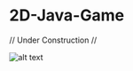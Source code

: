 # 2D-Java-Game

// Under Construction //

![alt text](https://github.com/[EliA437]/[2D-Java-Game]/blob/[branch]/game_screenshot.png?raw=true)

